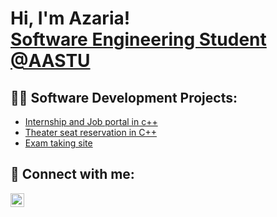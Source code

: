 <h1>Hi, I'm Azaria! <br/><a href="https://github.com/joshmadakor1">Software Engineering Student @AASTU</a>

<h2>👨‍💻 Software Development Projects:</h2>

  - [Internship and Job portal in c++](https://github.com/AzariaSW/Internship-job-portal)
  - [Theater seat reservation in C++](https://github.com/AZEB21/Theater-Seat-Reservation)
  - [Exam taking site](https://github.com/bamlak4/ip-project)
<h2> 🤳 Connect with me:</h2>

[<img align="left" alt="JoshMadakor | LinkedIn" width="22px" src="https://cdn.jsdelivr.net/npm/simple-icons@v3/icons/linkedin.svg" />][linkedin]

[linkedin]: https://www.linkedin.com/in/azaria-abenet-795875377

<!--
**joshmadakor1/joshmadakor1** is a ✨ _special_ ✨ repository because its `README.md` (this file) appears on your GitHub profile.

Here are some ideas to get you started:

- 🔭 I’m currently working on ...
- 🌱 I’m currently learning ...
- 👯 I’m looking to collaborate on ...
- 🤔 I’m looking for help with ...
- 💬 Ask me about ...
- 📫 How to reach me: ...
- 😄 Pronouns: ...
- ⚡ Fun fact: ...
-->
